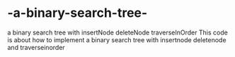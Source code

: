 # -a-binary-search-tree-
 a binary search tree with insertNode deleteNode traverseInOrder
This code is about how to implement a binary search tree with insertnode deletenode and traverseinorder
